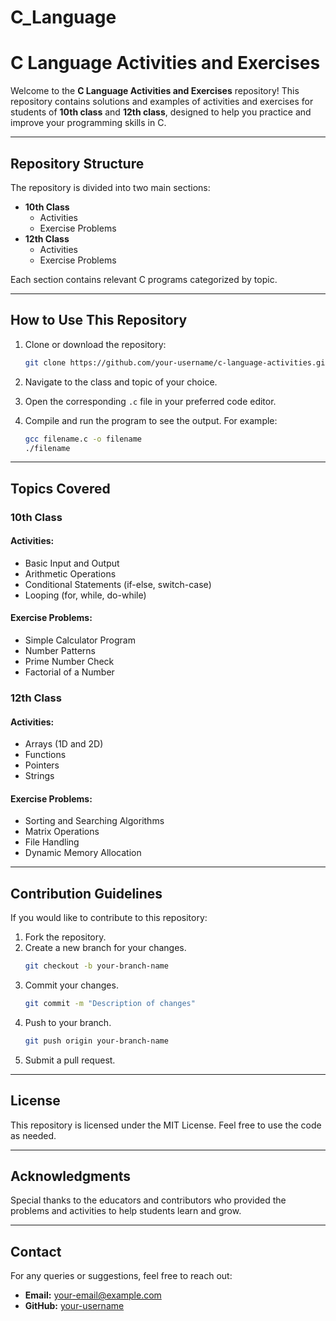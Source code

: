 # C_Language 
# C Language Activities and Exercises

Welcome to the **C Language Activities and Exercises** repository! This repository contains solutions and examples of activities and exercises for students of **10th class** and **12th class**, designed to help you practice and improve your programming skills in C.

---

## Repository Structure

The repository is divided into two main sections:

- **10th Class**
  - Activities
  - Exercise Problems
- **12th Class**
  - Activities
  - Exercise Problems

Each section contains relevant C programs categorized by topic.

---

## How to Use This Repository

1. Clone or download the repository:
   ```bash
   git clone https://github.com/your-username/c-language-activities.git
   ```

2. Navigate to the class and topic of your choice.

3. Open the corresponding `.c` file in your preferred code editor.

4. Compile and run the program to see the output. For example:
   ```bash
   gcc filename.c -o filename
   ./filename
   ```

---

## Topics Covered

### **10th Class**

#### Activities:
- Basic Input and Output
- Arithmetic Operations
- Conditional Statements (if-else, switch-case)
- Looping (for, while, do-while)

#### Exercise Problems:
- Simple Calculator Program
- Number Patterns
- Prime Number Check
- Factorial of a Number

### **12th Class**

#### Activities:
- Arrays (1D and 2D)
- Functions
- Pointers
- Strings

#### Exercise Problems:
- Sorting and Searching Algorithms
- Matrix Operations
- File Handling
- Dynamic Memory Allocation

---

## Contribution Guidelines

If you would like to contribute to this repository:

1. Fork the repository.
2. Create a new branch for your changes.
   ```bash
   git checkout -b your-branch-name
   ```
3. Commit your changes.
   ```bash
   git commit -m "Description of changes"
   ```
4. Push to your branch.
   ```bash
   git push origin your-branch-name
   ```
5. Submit a pull request.

---

## License

This repository is licensed under the MIT License. Feel free to use the code as needed.

---

## Acknowledgments

Special thanks to the educators and contributors who provided the problems and activities to help students learn and grow.

---

## Contact

For any queries or suggestions, feel free to reach out:
- **Email:** your-email@example.com
- **GitHub:** [your-username](https://github.com/your-username)
